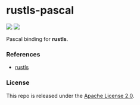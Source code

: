 # rustls-pascal

[![](https://img.shields.io/github/v/tag/thechampagne/rustls-pascal?label=version)](https://github.com/thechampagne/rustls-pascal/releases/latest) [![](https://img.shields.io/github/license/thechampagne/rustls-pascal)](https://github.com/thechampagne/rustls-pascal/blob/main/LICENSE)

Pascal binding for **rustls**.

### References
 - [rustls](https://github.com/rustls/rustls-ffi)

### License

This repo is released under the [Apache License 2.0](https://github.com/thechampagne/rustls-pascal/blob/main/LICENSE).
